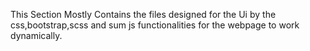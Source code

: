 This Section Mostly Contains the files designed for the Ui by the css,bootstrap,scss and sum js functionalities for the webpage to work dynamically.
